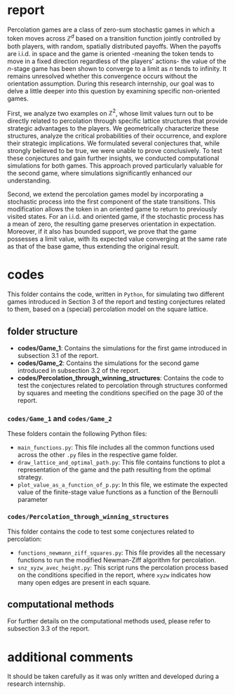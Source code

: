 # report

Percolation games are a class of zero-sum stochastic games in which a token moves across $\mathbb{Z}^d$ based on a transition function jointly controlled by both players, with random, spatially distributed payoffs. When the payoffs are i.i.d. in space and the game is oriented -meaning the token tends to move in a fixed direction regardless of the players' actions- the value of the $n$-stage game has been shown to converge to a limit as $n$ tends to infinity. It remains unresolved whether this convergence occurs without the orientation assumption. During this research internship, our goal was to delve a little deeper into this question by examining specific non-oriented games. 

First, we analyze two examples on $\mathbb{Z}^2$, whose limit values turn out to be directly related to percolation through specific lattice structures that provide strategic advantages to the players. We geometrically characterize these structures, analyze the critical probabilities of their occurrence, and explore their strategic implications. We formulated several conjectures that, while strongly believed to be true, we were unable to prove conclusively. To test these conjectures and gain further insights, we conducted computational simulations for both games. This approach proved particularly valuable for the second game, where simulations significantly enhanced our understanding.

Second, we extend the percolation games model by incorporating a stochastic process into the first component of the state transitions. This modification allows the token in an oriented game to return to previously visited states. For an i.i.d. and oriented game, if the stochastic process has a mean of zero, the resulting game preserves orientation in expectation. Moreover, if it also has bounded support, we prove that the game possesses a limit value, with its expected value converging at the same rate as that of the base game, thus extending the original result.

# codes

This folder contains the code, written in `Python`, for simulating two different games introduced in Section 3 of the report and testing conjectures related to them, based on a (special) percolation model on the square lattice. 

## folder structure

- **codes/Game_1**: Contains the simulations for the first game introduced in subsection 3.1 of the report.
- **codes/Game_2**: Contains the simulations for the second game introduced in subsection 3.2 of the report.
- **codes/Percolation_through_winning_structures**: Contains the code to test the conjectures related to percolation through structures conformed by squares and meeting the conditions specified on the page 30 of the report.

### `codes/Game_1` and `codes/Game_2`
These folders contain the following Python files:

- `main_functions.py`: This file includes all the common functions used across the other `.py` files in the respective game folder.
- `draw_lattice_and_optimal_path.py`: This file contains functions to plot a representation of the game and the path resulting from the optimal strategy.
- `plot_value_as_a_function_of_p.py`: In this file, we estimate the expected value of the finite-stage value functions as a function of the Bernoulli parameter

### `codes/Percolation_through_winning_structures`
This folder contains the code to test some conjectures related to percolation:

- `functions_newmann_ziff_squares.py`: This file provides all the necessary functions to run the modified Newman-Ziff algorithm for percolation.
- `snz_xyzw_avec_height.py`: This script runs the percolation process based on the conditions specified in the report, where `xyzw` indicates how many open edges are present in each square.

## computational methods

For further details on the computational methods used, please refer to subsection 3.3 of the report.

# additional comments

It should be taken carefully as it was only written and developed during a research internship.




